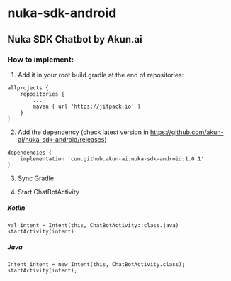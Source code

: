 # nuka-sdk-android
## Nuka SDK Chatbot by Akun.ai

### How to implement:

1. Add it in your root build.gradle at the end of repositories:

```
allprojects {
    repositories {
        ...
        maven { url 'https://jitpack.io' }
    }
}
```
	
2. Add the dependency (check latest version in https://github.com/akun-ai/nuka-sdk-android/releases)

```
dependencies {
	implementation 'com.github.akun-ai:nuka-sdk-android:1.0.1'
}
```

3. Sync Gradle

4. Start ChatBotActivity

##### Kotlin
```
val intent = Intent(this, ChatBotActivity::class.java)
startActivity(intent)
```

##### Java
```
Intent intent = new Intent(this, ChatBotActivity.class);
startActivity(intent);
```